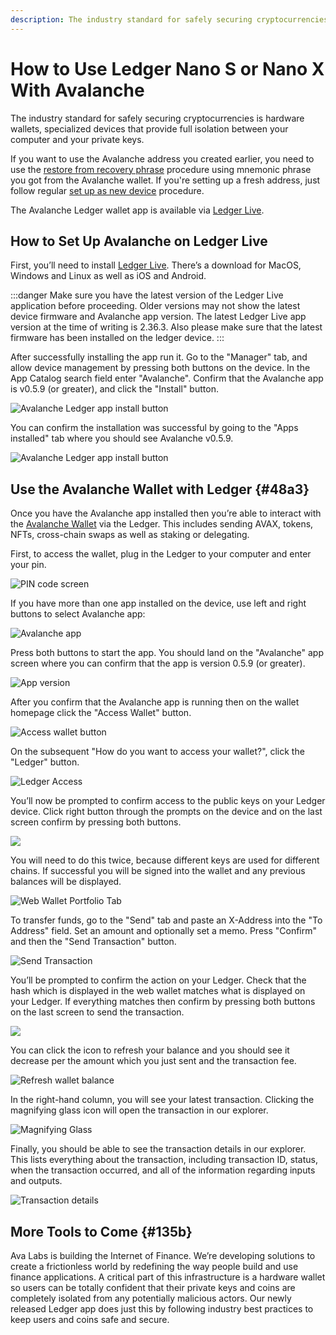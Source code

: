```yaml
---
description: The industry standard for safely securing cryptocurrencies is hardware wallets. This Avalanche doc provides a tutorial how to safely store your crypto.
---
```


# How to Use Ledger Nano S or Nano X With Avalanche 

The industry standard for safely securing cryptocurrencies is hardware wallets, specialized devices that provide full isolation between your computer and your private keys.

If you want to use the Avalanche address you created earlier, you need to use the [restore from recovery phrase](https://support.ledger.com/hc/en-us/articles/4404382560913-Restore-from-recovery-phrase) procedure using mnemonic phrase you got from the Avalanche wallet. If you're setting up a fresh address, just follow regular [set up as new device](https://support.ledger.com/hc/en-us/articles/360000613793-Set-up-as-new-device) procedure.

The Avalanche Ledger wallet app is available via [Ledger Live](https://www.ledger.com/ledger-live).

## How to Set Up Avalanche on Ledger Live

First, you’ll need to install [Ledger Live](https://www.ledger.com/ledger-live). There’s a download for MacOS, Windows and Linux as well as iOS and Android.

:::danger
Make sure you have the latest version of the Ledger Live application before proceeding. Older versions may not show the latest device firmware and Avalanche app version. The latest Ledger Live app version at the time of writing is 2.36.3. Also please make sure that the latest firmware has been installed on the ledger device. 
:::

After successfully installing the app run it. Go to the "Manager" tab, and allow device management by pressing both buttons on the device. In the App Catalog search field enter "Avalanche". Confirm that the Avalanche app is v0.5.9 (or greater), and click the "Install" button.

![Avalanche Ledger app install button](/img/ledger-06-live-install.png)

You can confirm the installation was successful by going to the "Apps installed" tab where you should see Avalanche v0.5.9.

![Avalanche Ledger app install button](/img/ledger-07-live-version.png)

## Use the Avalanche Wallet with Ledger {#48a3}

Once you have the Avalanche app installed then you’re able to interact with the [Avalanche Wallet](https://wallet.avax.network/) via the Ledger. This includes sending AVAX, tokens, NFTs, cross-chain swaps as well as staking or delegating.

First, to access the wallet, plug in the Ledger to your computer and enter your pin.

![PIN code screen](/img/ledger-03-pin.png)

If you have more than one app installed on the device, use left and right buttons to select Avalanche app:

![Avalanche app](/img/ledger-04-app-start.png)

Press both buttons to start the app. You should land on the "Avalanche" app screen where you can confirm that the app is version 0.5.9 (or greater).

![App version](/img/ledger-05-app-version.png)

After you confirm that the Avalanche app is running then on the wallet homepage click the "Access Wallet" button.

![Access wallet button](https://miro.medium.com/max/2364/1*SC1uM5xFybz3lfPiKwOHUw.png)

On the subsequent "How do you want to access your wallet?", click the "Ledger" button.

![Ledger Access](/img/ledger-01-wallet-access.png)

You’ll now be prompted to confirm access to the public keys on your Ledger device. Click right button through the prompts on the device and on the last screen confirm by pressing both buttons.

![](/img/ledger-02-confirm-access.png)

You will need to do this twice, because different keys are used for different chains. If successful you will be signed into the wallet and any previous balances will be displayed.

![Web Wallet Portfolio Tab](/img/web-wallet-portfolio-tab.png)

To transfer funds, go to the "Send" tab and paste an X-Address into the "To Address" field. Set an amount and optionally set a memo. Press "Confirm" and then the "Send Transaction" button.

![Send Transaction](/img/send-transaction.png)

You’ll be prompted to confirm the action on your Ledger. Check that the hash which is displayed in the web wallet matches what is displayed on your Ledger. If everything matches then confirm by pressing both buttons on the last screen to send the transaction.

![](https://miro.medium.com/max/2932/1*XI8fzBRpDr0PXcuVQPHLvQ.png)

You can click the icon to refresh your balance and you should see it decrease per the amount which you just sent and the transaction fee.

![Refresh wallet balance](/img/refresh-wallet-balance.png)

In the right-hand column, you will see your latest transaction. Clicking the magnifying glass icon will open the transaction in our explorer.

![Magnifying Glass](/img/magnifying-glass.png)

Finally, you should be able to see the transaction details in our explorer. This lists everything about the transaction, including transaction ID, status, when the transaction occurred, and all of the information regarding inputs and outputs.

![Transaction details](/img/transaction-details.png)

## More Tools to Come {#135b}

Ava Labs is building the Internet of Finance. We’re developing solutions to create a frictionless world by redefining the way people build and use finance applications. A critical part of this infrastructure is a hardware wallet so users can be totally confident that their private keys and coins are completely isolated from any potentially malicious actors. Our newly released Ledger app does just this by following industry best practices to keep users and coins safe and secure.

